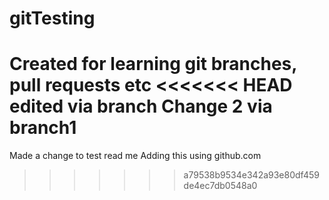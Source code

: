 # gitTesting
Created for learning git branches, pull requests etc
<<<<<<< HEAD
edited via branch
Change 2 via branch1
=======
Made a change to test read me 
Adding this using github.com 

>>>>>>> a79538b9534e342a93e80df459de4ec7db0548a0
